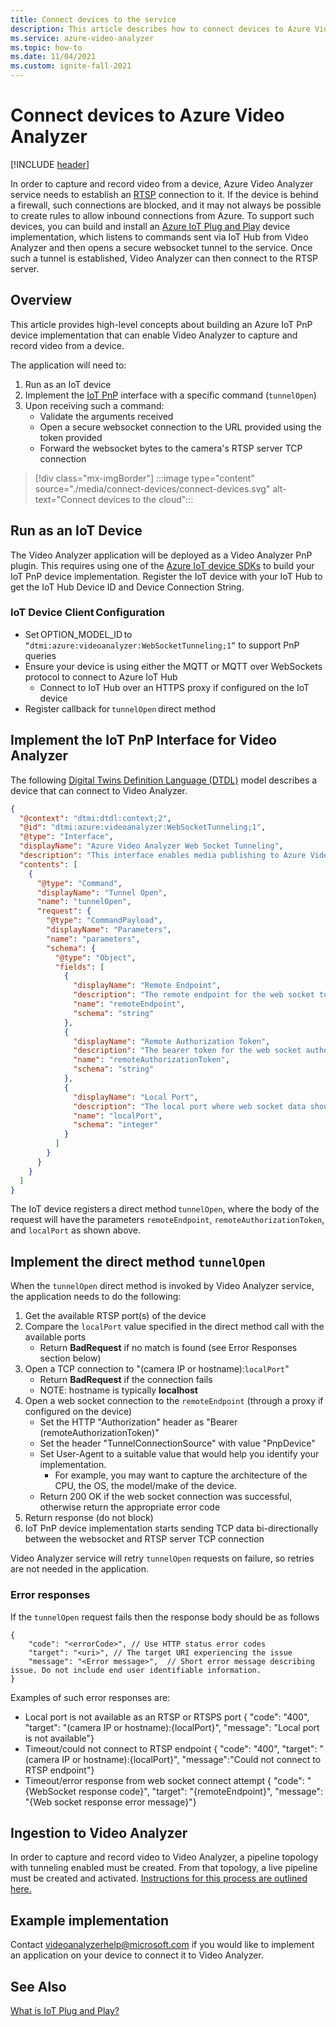 ```yaml
---
title: Connect devices to the service
description: This article describes how to connect devices to Azure Video Analyzer
ms.service: azure-video-analyzer
ms.topic: how-to
ms.date: 11/04/2021
ms.custom: ignite-fall-2021
---
```

# Connect devices to Azure Video Analyzer

[!INCLUDE [header](includes/cloud-env.md)]

In order to capture and record video from a device, Azure Video Analyzer service needs to establish an [RTSP](../terminology.md#rtsp) connection to it. If the device is behind a firewall, such connections are blocked, and it may not always be possible to create rules to allow inbound connections from Azure. To support such devices, you can build and install an [Azure IoT Plug and Play](../../../iot-develop/overview-iot-plug-and-play.md) device implementation, which listens to commands sent via IoT Hub from Video Analyzer and then opens a secure websocket tunnel to the service. Once such a tunnel is established, Video Analyzer can then connect to the RTSP server.

## Overview 

This article provides high-level concepts about building an Azure IoT PnP device implementation that can enable Video Analyzer to capture and record video from a device. 

The application will need to: 

1. Run as an IoT device 
1. Implement the [IoT PnP](../../../iot-develop/overview-iot-plug-and-play.md) interface with a specific command (`tunnelOpen`) 
1. Upon receiving such a command: 
   * Validate the arguments received 
   * Open a secure websocket connection to the URL provided using the token provided
   * Forward the websocket bytes to the camera's RTSP server TCP connection

> [!div class="mx-imgBorder"]
> :::image type="content" source="./media/connect-devices/connect-devices.svg" alt-text="Connect devices to the cloud":::

## Run as an IoT Device 

The Video Analyzer application will be deployed as a Video Analyzer PnP plugin. This requires using one of the [Azure IoT device SDKs](../../../iot-develop/libraries-sdks.md#device-sdks) to build your IoT PnP device implementation. Register the IoT device with your IoT Hub to get the IoT Hub Device ID and Device Connection String.

### IoT Device Client Configuration

* Set OPTION_MODEL_ID to `“dtmi:azure:videoanalyzer:WebSocketTunneling;1”` to support PnP queries  
* Ensure your device is using either the MQTT or MQTT over WebSockets protocol to connect to Azure IoT Hub 
    * Connect to IoT Hub over an HTTPS proxy if configured on the IoT device  
* Register callback for `tunnelOpen` direct method 

## Implement the IoT PnP Interface for Video Analyzer

The following [Digital Twins Definition Language (DTDL)](https://github.com/Azure/opendigitaltwins-dtdl) model describes a device that can connect to Video Analyzer.

```json
{
  "@context": "dtmi:dtdl:context;2",
  "@id": "dtmi:azure:videoanalyzer:WebSocketTunneling;1",
  "@type": "Interface",
  "displayName": "Azure Video Analyzer Web Socket Tunneling",
  "description": "This interface enables media publishing to Azure Video Analyzer service from a RTSP compatible device which is located behind a firewall or NAT device.",
  "contents": [
    {
      "@type": "Command",
      "displayName": "Tunnel Open",
      "name": "tunnelOpen",
      "request": {
        "@type": "CommandPayload",
        "displayName": "Parameters",
        "name": "parameters",
        "schema": {
          "@type": "Object",
          "fields": [
            {
              "displayName": "Remote Endpoint",
              "description": "The remote endpoint for the web socket tunnel.",
              "name": "remoteEndpoint",
              "schema": "string"
            },
            {
              "displayName": "Remote Authorization Token",
              "description": "The bearer token for the web socket authentication.",
              "name": "remoteAuthorizationToken",
              "schema": "string"
            },
            {
              "displayName": "Local Port",
              "description": "The local port where web socket data should be tunneled to.",
              "name": "localPort",
              "schema": "integer"
            }
          ]
        }
      }
    }
  ]
}
```

The IoT device registers a direct method `tunnelOpen`, where the body of the request will have the parameters `remoteEndpoint`, `remoteAuthorizationToken`, and `localPort` as shown above.

## Implement the direct method `tunnelOpen`
When the `tunnelOpen` direct method is invoked by Video Analyzer service, the application needs to do the following:

1. Get the available RTSP port(s) of the device
1. Compare the `localPort` value specified in the direct method call with the available ports
   * Return **BadRequest** if no match is found (see Error Responses section below)
1. Open a TCP connection to "(camera IP or hostname):`localPort`"
   * Return **BadRequest** if the connection fails
   * NOTE: hostname is typically **localhost**
1. Open a web socket connection to the `remoteEndpoint` (through a proxy if configured on the device)
   * Set the HTTP "Authorization" header as "Bearer (remoteAuthorizationToken)"
   * Set the header "TunnelConnectionSource" with value "PnpDevice"
   * Set User-Agent to a suitable value that would help you identify your implementation. 
      * For example, you may want to capture the architecture of the CPU, the OS, the model/make of the device.
   * Return 200 OK if the web socket connection was successful, otherwise return the appropriate error code
1. Return response (do not block)
1. IoT PnP device implementation starts sending TCP data bi-directionally between the websocket and RTSP server TCP connection

Video Analyzer service will retry `tunnelOpen` requests on failure, so retries are not needed in the application.

### Error responses
If the `tunnelOpen` request fails then the response body should be as follows

```
{
    "code": "<errorCode>", // Use HTTP status error codes
    "target": "<uri>", // The target URI experiencing the issue
    "message": "<Error message>",  // Short error message describing issue. Do not include end user identifiable information.
}
```
Examples of such error responses are:

* Local port is not available as an RTSP or RTSPS port
{ "code": "400", "target": "(camera IP or hostname):{localPort}", "message": "Local port is not available"}
* Timeout/could not connect to RTSP endpoint
{ "code": "400", "target": "(camera IP or hostname):{localPort}", "message":"Could not connect to RTSP endpoint"}
*	Timeout/error response from web socket connect attempt
{ "code": "{WebSocket response code}", "target": "{remoteEndpoint}", "message": "{Web socket response error message}"}


## Ingestion to Video Analyzer
In order to capture and record video to Video Analyzer, a pipeline topology with tunneling enabled must be created. From that topology, a live pipeline must be created and activated. [Instructions for this process are outlined here.](use-remote-device-adapter.md#create-pipeline-topology-in-the-video-analyzer-service)

 
## Example implementation
Contact videoanalyzerhelp@microsoft.com if you would like to implement an application on your device to connect it to Video Analyzer.

## See Also 

[What is IoT Plug and Play?](../../../iot-develop/overview-iot-plug-and-play.md)
